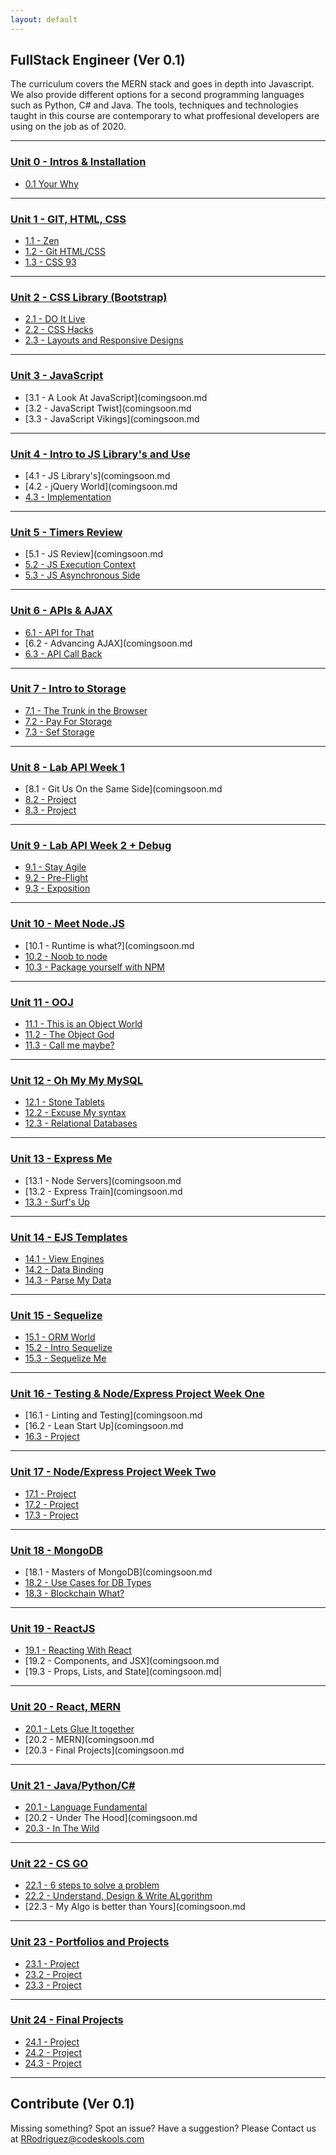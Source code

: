 ```yaml
---
layout: default
---
```


## FullStack Engineer (Ver 0.1)

The curriculum covers the MERN stack and goes in depth into Javascript. We also provide different options for a second programming languages such as Python, C# and Java. The tools, techniques and technologies taught in this course are contemporary to what proffesional developers are using on the job as of 2020. 

- - -

### [Unit 0 - Intros & Installation](comingsoon.md)

* [0.1 Your Why](comingsoon.md)

- - -

### [Unit 1 - GIT, HTML, CSS ](comingsoon.md)

* [1.1 - Zen](comingsoon.md) 
* [1.2 - Git HTML/CSS](comingsoon.md) 
* [1.3 - CSS 93](comingsoon.md) 

- - -

### [Unit 2 - CSS Library (Bootstrap)](comingsoon.md)

* [2.1 - DO It  Live](comingsoon.md) 
* [2.2 - CSS Hacks](comingsoon.md) 
* [2.3 - Layouts and Responsive Designs](comingsoon.md) 

- - -

### [Unit 3 - JavaScript](comingsoon.md)

* [3.1 - A Look At JavaScript](comingsoon.md 
* [3.2 - JavaScript Twist](comingsoon.md 
* [3.3 - JavaScript Vikings](comingsoon.md 

- - -

### [Unit 4 - Intro to JS Library's and Use](comingsoon.md)

* [4.1 - JS Library's](comingsoon.md 
* [4.2 - jQuery World](comingsoon.md 
* [4.3 - Implementation](comingsoon.md)

- - -

### [Unit 5 - Timers Review](comingsoon.md)

* [5.1 - JS Review](comingsoon.md 
* [5.2 - JS Execution Context](comingsoon.md)
* [5.3 - JS Asynchronous Side](comingsoon.md)

- - -

### [Unit 6 - APIs & AJAX](comingsoon.md)

* [6.1 - API for That](comingsoon.md)
* [6.2 - Advancing AJAX](comingsoon.md 
* [6.3 - API Call Back](comingsoon.md)

- - -

### [Unit 7 - Intro to Storage](07comingsoon.md)

* [7.1 - The Trunk in the Browser](comingsoon.md)
* [7.2 - Pay For Storage](comingsoon.md)
* [7.3 - Sef Storage](comingsoon.md)

- - -

### [Unit 8 - Lab API Week 1](comingsoon.md)

* [8.1 - Git Us On the Same Side](comingsoon.md 
* [8.2 - Project](comingsoon.md)
* [8.3 - Project](08-Week/03-Day/03-Day-LessonPlan.md)

- - -

### [Unit 9 - Lab API Week 2 + Debug](comingsoon.md)

* [9.1 - Stay Agile](comingsoon.md)
* [9.2 - Pre-Flight](comingsoon.md)
* [9.3 - Exposition](comingsoon.md)

- - -

### [Unit 10 - Meet Node.JS](comingsoon.md)

* [10.1 - Runtime is what?](comingsoon.md 
* [10.2 - Noob to node](comingsoon.md)
* [10.3 - Package yourself with NPM](comingsoon.md)

- - -

### [Unit 11 - OOJ](comingsoon.md)

* [11.1 - This is an Object World](comingsoon.md)
* [11.2 - The Object God](comingsoon.md)
* [11.3 - Call me maybe?](comingsoon.md)

- - -

### [Unit 12 - Oh My My MySQL](comingsoon.md)

* [12.1 - Stone Tablets](comingsoon.md)
* [12.2 - Excuse My syntax](comingsoon.md)
* [12.3 - Relational Databases](comingsoon.md)

- - -

### [Unit 13 - Express Me](comingsoon.md)

* [13.1 -  Node Servers](comingsoon.md 
* [13.2 - Express Train](comingsoon.md 
* [13.3 - Surf's Up](comingsoon.md)

- - -

### [Unit 14 - EJS Templates](comingsoon.md)

* [14.1 - View Engines](comingsoon.md)
* [14.2 - Data Binding](comingsoon.md)
* [14.3 - Parse My Data](comingsoon.md)

- - -

### [Unit 15 - Sequelize](15-Week)

* [15.1 - ORM World](comingsoon.md)
* [15.2 - Intro Sequelize](comingsoon.md)
* [15.3 - Sequelize Me](comingsoon.md)

- - -

### [Unit 16 - Testing & Node/Express Project Week One](16-Week)

* [16.1 - Linting and Testing](comingsoon.md 
* [16.2 - Lean Start Up](comingsoon.md 
* [16.3 - Project](comingsoon.md)

- - -

### [Unit 17 - Node/Express Project Week Two](17-Week)

* [17.1 - Project](comingsoon.md)
* [17.2 - Project](comingsoon.md)
* [17.3 - Project](comingsoon.md)

- - -

### [Unit 18 - MongoDB](18-Week)

* [18.1 - Masters of MongoDB](comingsoon.md 
* [18.2 - Use Cases for DB Types](comingsoon.md)
* [18.3 - Blockchain What? ](comingsoon.md)

- - -

### [Unit 19 - ReactJS](19-Week)

* [19.1 - Reacting With React](comingsoon.md)
* [19.2 - Components, and JSX](comingsoon.md 
* [19.3 - Props, Lists, and State](comingsoon.md|

- - -

### [Unit 20 - React, MERN](20-Week)

* [20.1 - Lets Glue It together](comingsoon.md)
* [20.2 - MERN](comingsoon.md 
* [20.3 - Final Projects](comingsoon.md 

- - -

### [Unit 21 - Java/Python/C#](21-Week)
* [20.1 - Language Fundamental](comingsoon.md)
* [20.2 - Under The Hood](comingsoon.md 
* [20.3 - In The Wild](comingsoon.md)

- - -

### [Unit 22 - CS GO](22-Week)

* [22.1 - 6 steps to solve a problem](comingsoon.md)
* [22.2 - Understand, Design & Write ALgorithm](comingsoon.md)
* [22.3 - My Algo is better than Yours](comingsoon.md 

- - -

### [Unit 23 - Portfolios and Projects](23-Week)

* [23.1 - Project](comingsoon.md)
* [23.2 - Project](comingsoon.md)
* [23.3 - Project](comingsoon.md)

- - -

### [Unit 24 - Final Projects](24-Week)

* [24.1 - Project](comingsoon.md)
* [24.2 - Project](comingsoon.md)
* [24.3 - Project](comingsoon.md)

- - -

## Contribute (Ver 0.1)

Missing something? Spot an issue? Have a suggestion? Please Contact us at RRodriguez@codeskools.com

